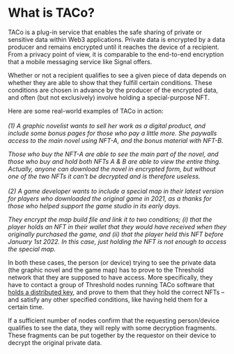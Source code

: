 # What is TACo?

TACo is a plug-in service that enables the safe sharing of private or sensitive data within Web3 applications.
Private data is encrypted by a data producer and remains encrypted until it reaches the device of a recipient.
From a privacy point of view, it is comparable to the end-to-end encryption that a mobile messaging service like Signal offers.&#x20;

Whether or not a recipient qualifies to see a given piece of data depends on whether they are able to show that they fulfill certain conditions.
These conditions are chosen in advance by the producer of the encrypted data, and often (but not exclusively) involve holding a special-purpose NFT.&#x20;

Here are some real-world examples of TACo in action: \
\
_(1) A graphic novelist wants to sell her work as a digital product, and include some bonus pages for those who pay a little more.
She paywalls access to the main novel using NFT-A, and the bonus material with NFT-B._&#x20;

_Those who buy the NFT-A are able to see the main part of the novel, and those who buy and hold both NFTs A & B are able to view the entire thing.
Actually, anyone can download the novel in encrypted form, but without one of the two NFTs it can't be decrypted and is therefore useless._ \
\
_(2) A game developer wants to include a special map in their latest version for players who downloaded the original game in 2021, as a thanks for those who helped support the game studio in its early days._&#x20;

_They encrypt the map build file and link it to two conditions; (i) that the player holds an NFT in their wallet that they would have received when they originally purchased the game, and (ii) that the player held this NFT before January 1st 2022.
In this case, just holding the NFT is not enough to access the special map._&#x20;

In both these cases, the person (or device) trying to see the private data (the graphic novel and the game map) has to prove to the Threshold network that they are supposed to have access.
More specifically, they have to contact a group of Threshold nodes running TACo software that [holds a distributed key](../key-concepts.md), and prove to them that they hold the correct NFTs – and satisfy any other specified conditions, like having held them for a certain time.&#x20;

If a sufficient number of nodes confirm that the requesting person/device qualifies to see the data, they will reply with some decryption fragments.
These fragments can be put together by the requestor on their device to decrypt the original private data.
